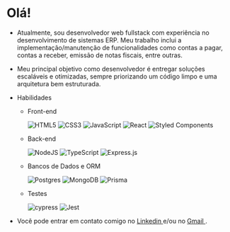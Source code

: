 # Olá!
* Atualmente, sou desenvolvedor web fullstack com experiência no desenvolvimento de sistemas ERP. Meu trabalho inclui a implementação/manutenção de funcionalidades como contas a pagar, contas a receber, emissão de notas fiscais, entre outras.
* Meu principal objetivo como desenvolvedor é entregar soluções escaláveis e otimizadas, sempre priorizando um código limpo e uma arquitetura bem estruturada.

* Habilidades
  * Front-end

    ![HTML5](https://img.shields.io/badge/html5-%23E34F26.svg?style=for-the-badge&logo=html5&logoColor=white)
    ![CSS3](https://img.shields.io/badge/css3-%231572B6.svg?style=for-the-badge&logo=css3&logoColor=white)
    ![JavaScript](https://img.shields.io/badge/javascript-%23323330.svg?style=for-the-badge&logo=javascript&logoColor=%23F7DF1E)
    ![React](https://img.shields.io/badge/react-%2320232a.svg?style=for-the-badge&logo=react&logoColor=%2361DAFB)
    ![Styled Components](https://img.shields.io/badge/styled--components-DB7093?style=for-the-badge&logo=styled-components&logoColor=white)
  
  * Back-end

    ![NodeJS](https://img.shields.io/badge/node.js-6DA55F?style=for-the-badge&logo=node.js&logoColor=white)
    ![TypeScript](https://img.shields.io/badge/typescript-%23007ACC.svg?style=for-the-badge&logo=typescript&logoColor=white)
    ![Express.js](https://img.shields.io/badge/express.js-%23404d59.svg?style=for-the-badge&logo=express&logoColor=%2361DAFB)
    
  * Bancos de Dados e ORM

    ![Postgres](https://img.shields.io/badge/postgres-%23316192.svg?style=for-the-badge&logo=postgresql&logoColor=white)
    ![MongoDB](https://img.shields.io/badge/MongoDB-%234ea94b.svg?style=for-the-badge&logo=mongodb&logoColor=white)
    ![Prisma](https://img.shields.io/badge/Prisma-3982CE?style=for-the-badge&logo=Prisma&logoColor=white)
    
  
  * Testes

    ![cypress](https://img.shields.io/badge/-cypress-%23E5E5E5?style=for-the-badge&logo=cypress&logoColor=058a5e)
    ![Jest](https://img.shields.io/badge/-jest-%23C21325?style=for-the-badge&logo=jest&logoColor=white)
    
    
* Você pode entrar em contato comigo no <a href="https://www.linkedin.com/in/viniciospires/" target="_blank"> Linkedin </a> e/ou no <a href="contato.viniciospires@gmail.com" target="blank_"> Gmail </a>.
